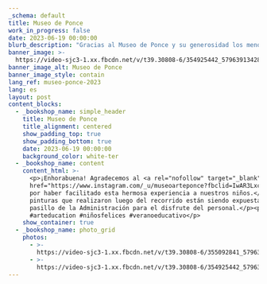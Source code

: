 ```yaml
---
_schema: default
title: Museo de Ponce
work_in_progress: false
date: 2023-06-19 00:00:00
blurb_description: "Gracias al Museo de Ponce y su generosidad los menores tuvieron su primera experiencia en un museo. Realizaron sus dibujos los cuales estan exhibiendose\_en\_el\_Hogar"
banner_image: >-
  https://video-sjc3-1.xx.fbcdn.net/v/t39.30808-6/354925442_579639134282411_1790091595800942687_n.jpg?_nc_cat=107&ccb=1-7&_nc_sid=730e14&_nc_ohc=lH_BEtNCY0MAX8KRXfA&_nc_ht=video-sjc3-1.xx&oh=00_AfC_ZNwGoFbKOdyoozuUPPFqN9ffNsflUqjyGguY9PuL4w&oe=64A4BCEC
banner_image_alt: Museo de Ponce
banner_image_style: contain
lang_ref: museo-ponce-2023
lang: es
layout: post
content_blocks:
  - _bookshop_name: simple_header
    title: Museo de Ponce
    title_alignment: centered
    show_padding_top: true
    show_padding_bottom: true
    date: 2023-06-19 00:00:00
    background_color: white-ter
  - _bookshop_name: content
    content_html: >-
      <p>¡Enhorabuena! Agradecemos al <a rel="nofollow" target="_blank"
      href="https://www.instagram.com/_u/museoarteponce?fbclid=IwAR3Lxc1vuxStue6mUsg7V22kR97PK-Er4V1pviRWbKMhH2IgENqGU-6fMJ8">@museoarteponce</a>
      por haber facilitado esta hermosa experiencia a nuestros niños.</p><p>Las
      pinturas que realizaron luego del recorrido están siendo expuestas en el
      pasillo de la Administración para el disfrute del personal.</p><p>#arte
      #arteducation #niñosfelices #veranoeducativo</p>
    show_container: true
  - _bookshop_name: photo_grid
    photos:
      - >-
        https://video-sjc3-1.xx.fbcdn.net/v/t39.30808-6/355092841_579639180949073_3823652460299009596_n.jpg?_nc_cat=101&ccb=1-7&_nc_sid=730e14&_nc_ohc=vpOapcLcrYcAX99_GQv&_nc_ht=video-sjc3-1.xx&oh=00_AfBGbuodNDyYFWUQhGdLtfTX8PVSR8ujPENSx1OF4QS7Bw&oe=64A3EB7A
      - >-
        https://video-sjc3-1.xx.fbcdn.net/v/t39.30808-6/354925442_579639134282411_1790091595800942687_n.jpg?_nc_cat=107&ccb=1-7&_nc_sid=730e14&_nc_ohc=lH_BEtNCY0MAX8KRXfA&_nc_ht=video-sjc3-1.xx&oh=00_AfC_ZNwGoFbKOdyoozuUPPFqN9ffNsflUqjyGguY9PuL4w&oe=64A4BCEC
---
```

